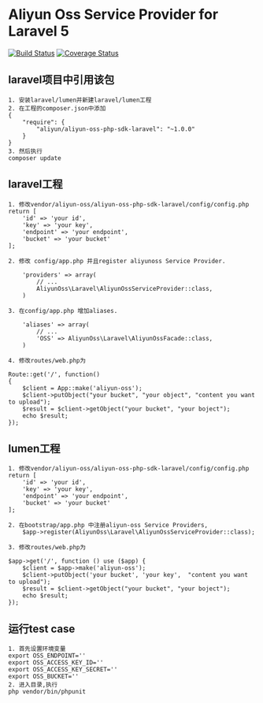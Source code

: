# Aliyun Oss Service Provider for Laravel 5

[![Build Status](https://travis-ci.org/aliyun/aliyun-oss-php-sdk-laravel.svg?branch=master)](https://travis-ci.org/aliyun/aliyun-oss-php-sdk-laravel)
[![Coverage Status](https://coveralls.io/repos/github/aliyun/aliyun-oss-php-sdk-laravel/badge.svg?branch=master)](https://coveralls.io/github/aliyun/aliyun-oss-php-sdk-laravel?branch=master)

## laravel项目中引用该包
```
1. 安装laravel/lumen并新建laravel/lumen工程
2. 在工程的composer.json中添加
{
    "require": {
        "aliyun/aliyun-oss-php-sdk-laravel": "~1.0.0"
    }
}
3. 然后执行
composer update
```

##  laravel工程
```
1. 修改vendor/aliyun-oss/aliyun-oss-php-sdk-laravel/config/config.php
return [
    'id' => 'your id',
    'key' => 'your key',
    'endpoint' => 'your endpoint',
    'bucket' => 'your bucket'
];

2. 修改 config/app.php 并且register aliyunoss Service Provider.

    'providers' => array(
        // ...
        AliyunOss\Laravel\AliyunOssServiceProvider::class,
    )

3. 在config/app.php 增加aliases.

    'aliases' => array(
        // ...
        'OSS' => AliyunOss\Laravel\AliyunOssFacade::class,
    )

4. 修改routes/web.php为

Route::get('/', function()
{
    $client = App::make('aliyun-oss');
    $client->putObject("your bucket", "your object", "content you want to upload");
    $result = $client->getObject("your bucket", "your boject");
    echo $result;
});
```

## lumen工程
```
1. 修改vendor/aliyun-oss/aliyun-oss-php-sdk-laravel/config/config.php
return [
    'id' => 'your id',
    'key' => 'your key',
    'endpoint' => 'your endpoint',
    'bucket' => 'your bucket'
];

2. 在bootstrap/app.php 中注册aliyun-oss Service Providers,
    $app->register(AliyunOss\Laravel\AliyunOssServiceProvider::class);

3. 修改routes/web.php为

$app->get('/', function () use ($app) {
    $client = $app->make('aliyun-oss');
    $client->putObject('your bucket', 'your key',  "content you want to upload");
    $result = $client->getObject("your bucket", "your boject");
    echo $result;
});
```

## 运行test case
```
1. 首先设置环境变量
export OSS_ENDPOINT=''                 
export OSS_ACCESS_KEY_ID=''              
export OSS_ACCESS_KEY_SECRET=''
export OSS_BUCKET=''
2. 进入目录,执行
php vendor/bin/phpunit
```
